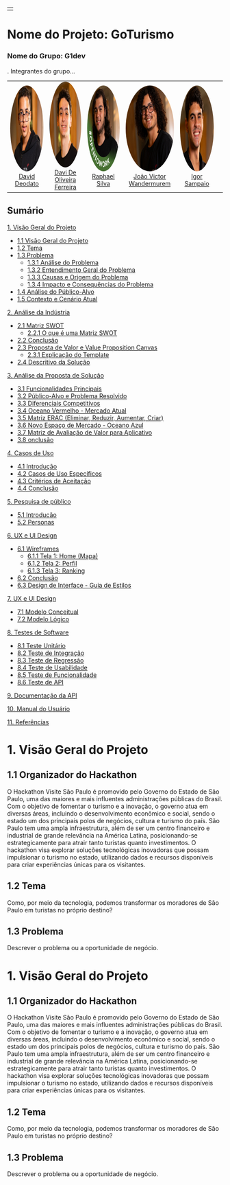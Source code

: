 <table>
<tr>
<table>
<tr>
<td>
</td>
</tr>
</table>

# Nome do Projeto: GoTurismo
### Nome do Grupo: G1dev
. Integrantes do grupo…

<div align="center">
  <table>
     <tr>
      <td align="center"><a href="https://www.linkedin.com/in/david-deodato-41b9b72b7/"><img style="border-radius: 50%;" src="../assets/foto_david.png" width="200px;" height="200px;" alt="Foto de David Deodato"/><br>David Deodato</a></td>
      <td align="center"><a href="https://www.linkedin.com/in/davioliveiraferreira/"><img style="border-radius: 50%;" src="../assets/foto_davi.png" width="200px;" height="200px;" alt="Foto de Davi De Olveira"/><br>Davi De Oliveira Ferreira</a></td>
       <td align="center"><a href="https://www.linkedin.com/in/raphaelfelipesilva/"><img style="border-radius: 50%;" src="../assets/foto_raphael.png" width="200px;" height="200px;" alt="Foto De Raphael Silva"/><br>Raphael Silva</a></td>
     <td align="center"><a href="https://www.linkedin.com/in/joão-victor-wandermurem-de-oliveira/"><img style="border-radius: 50%;" src="../assets/foto_wandermurem.png" width="200px;" height="200px;" alt="Foto de João Victor"/><br>João Victor Wandermurem</a></td>
      <td align="center"><a href="https://www.linkedin.com/in/igor-sampaio-silva/"><img style="border-radius: 50%;" src="../assets/foto_igor.png" width="200px;" height="200px;" alt="Foto de Pedro Haouli"/><br>Igor Sampaio</a></td>
      <td align="center"><a href="https://www.linkedin.com/in/ricardo-de-toledo-planas-365b932ba/"><img style="border-radius: 50%;" 
    </tr>
  </table>
</div>

## Sumário
[1. Visão Geral do Projeto](#1-visão-geral-do-projeto)
- [1.1 Visão Geral do Projeto](#c1.1)
- [1.2 Tema](#c1.2)
- [1.3 Problema](#c1.3)
  - [1.3.1 Análise do Problema](#c1.3.1)
  - [1.3.2 Entendimento Geral do Problema](#c1.3.2)
  - [1.3.3 Causas e Origem do Problema](#c1.3.3)
  - [1.3.4 Impacto e Consequências do Problema](#c1.3.4)
- [1.4 Análise do Público-Alvo](#c1.4)
- [1.5 Contexto e Cenário Atual](#c1.4)

[2. Análise da Indústria](#c2)
- [2.1 Matriz SWOT](#c2.1)
   - [2.2.1 O que é uma Matriz SWOT](#c2.2.1)
- [2.2 Conclusão](#c2.2)
- [2.3 Proposta de Valor e Value Proposition Canvas](#c2.3) 
  - [2.3.1 Explicação do Template](#c2.3.1)
- [2.4 Descritivo da Solução](#c2.4) 

[3. Análise da Proposta de Solução](#c3)
- [3.1 Funcionalidades Principais](#c3.1)
- [3.2 Público-Alvo e Problema Resolvido](#c3.2)
- [3.3 Diferenciais Competitivos](#c3.3)
- [3.4 Oceano Vermelho - Mercado Atual](#c3.4)
- [3.5 Matriz ERAC (Eliminar, Reduzir, Aumentar, Criar)](#c3.5)
- [3.6 Novo Espaço de Mercado - Oceano Azul](#c3.6)
- [3.7 Matriz de Avaliação de Valor para Aplicativo](#c3.7)
- [3.8 onclusão](#c3.8)

[4. Casos de Uso](#c4)
- [4.1 Introdução](#c4.1)
- [4.2 Casos de Uso Específicos](#c4.2)
- [4.3  Critérios de Aceitação](#c4.3)
- [4.4 Conclusão](#c4.4)

[5. Pesquisa de público](#c5)
- [5.1 Introdução](#c5.1)
- [5.2 Personas](#c5.2)

[6. UX e UI Design](#c5)
- [6.1 Wireframes](#c6.1)
  - [6.1.1 Tela 1: Home (Mapa)](#c6.1.1)
  - [6.1.2 Tela 2: Perfil](#c6.1.1)
  - [6.1.3  Tela 3: Ranking](#c6.1.1)
- [6.2  Conclusão](#c6.2)
- [6.3 Design de Interface - Guia de Estilos](#c6.3)

[7. UX e UI Design](#c7)
- [7.1 Modelo Conceitual](#c7.1)
- [7.2 Modelo Lógico](#c7.2)

[8. Testes de Software](#c8)
- [8.1 Teste Unitário](#c8.1)
- [8.2 Teste de Integração](#c8.2)
- [8.3 Teste de Regressão](#c8.3)
- [8.4 Teste de Usabilidade](#c8.4)
- [8.5 Teste de Funcionalidade](#c8.5)
- [8.6 Teste de API](#c8.6)

[9. Documentação da API](#c9)

[10. Manual do Usuário](#c10)

[11. Referências](#c11)

# <a name="c1"></a> 1. Visão Geral do Projeto
	
## <a name="c1.1"></a> 1.1 Organizador do Hackathon
O Hackathon Visite São Paulo é promovido pelo Governo do Estado de São Paulo, uma das maiores e mais influentes administrações públicas do Brasil. Com o objetivo de fomentar o turismo e a inovação, o governo atua em diversas áreas, incluindo o desenvolvimento econômico e social, sendo o estado um dos principais polos de negócios, cultura e turismo do país. São Paulo tem uma ampla infraestrutura, além de ser um centro financeiro e industrial de grande relevância na América Latina, posicionando-se estrategicamente para atrair tanto turistas quanto investimentos. O hackathon visa explorar soluções tecnológicas inovadoras que possam impulsionar o turismo no estado, utilizando dados e recursos disponíveis para criar experiências únicas para os visitantes.

## <a name="c1.2"></a> 1.2 Tema
Como, por meio da tecnologia, podemos transformar os moradores de São Paulo em turistas no próprio destino?

## <a name="c1.3"></a> 1.3 Problema
Descrever o problema ou a oportunidade de negócio.


# <a name="c1"></a> 1. Visão Geral do Projeto
	
## <a name="c1.1"></a> 1.1 Organizador do Hackathon
O Hackathon Visite São Paulo é promovido pelo Governo do Estado de São Paulo, uma das maiores e mais influentes administrações públicas do Brasil. Com o objetivo de fomentar o turismo e a inovação, o governo atua em diversas áreas, incluindo o desenvolvimento econômico e social, sendo o estado um dos principais polos de negócios, cultura e turismo do país. São Paulo tem uma ampla infraestrutura, além de ser um centro financeiro e industrial de grande relevância na América Latina, posicionando-se estrategicamente para atrair tanto turistas quanto investimentos. O hackathon visa explorar soluções tecnológicas inovadoras que possam impulsionar o turismo no estado, utilizando dados e recursos disponíveis para criar experiências únicas para os visitantes.

## <a name="c1.2"></a> 1.2 Tema
Como, por meio da tecnologia, podemos transformar os moradores de São Paulo em turistas no próprio destino?

## <a name="c1.3"></a> 1.3 Problema
Descrever o problema ou a oportunidade de negócio.